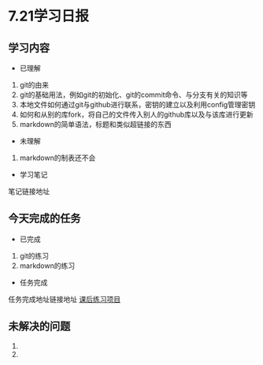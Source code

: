 # 7.21学习日报

## 学习内容

* 已理解
1. git的由来
2. git的基础用法，例如git的初始化、git的commit命令、与分支有关的知识等
3. 本地文件如何通过git与github进行联系，密钥的建立以及利用config管理密钥
4. 如何和从别的库fork，将自己的文件传入别人的github库以及与该库进行更新
5. markdown的简单语法，标题和类似超链接的东西


* 未理解
1. markdown的制表还不会


* 学习笔记

笔记链接地址



## 今天完成的任务

* 已完成
1. git的练习
2. markdown的练习


* 任务完成

任务完成地址链接地址 [课后练习项目](https://github.com/xujing-1/21-)

## 未解决的问题

1. 
2. 
